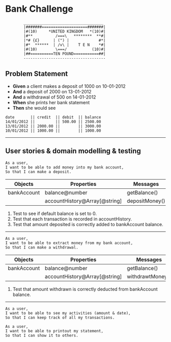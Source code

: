 # Bank Challenge  

```  
        ___________________________________
        |#######====================#######|
        |#(10)     *UNITED KINGDOM   *(10)#|
        |#**          /===\   ********  **#|
        |*# {£}      | (") |             #*|
        |#*  ******  | /v\ |    T E N    *#|
        |#(10)        \===/           (10)#|
        |##==========TEN POUND===========##|
        ------------------------------------ 
```    

## Problem Statement  
  
* **Given** a client makes a deposit of 1000 on 10-01-2012   
* **And** a deposit of 2000 on 13-01-2012   
* **And** a withdrawal of 500 on 14-01-2012   
* **When** she prints her bank statement   
* **Then** she would see 

```
date       || credit  || debit  || balance
14/01/2012 ||         || 500.00 || 2500.00
13/01/2012 || 2000.00 ||        || 3000.00
10/01/2012 || 1000.00 ||        || 1000.00
```
---  

## User stories & domain modelling & testing

```  
As a user,  
I want to be able to add money into my bank account,  
So that I can make a deposit.
```   
| Objects     | Properties                    | Messages       | Output  |
| ----------- | ----------------------------- | -------------- | ------- |
| bankAccount | balance@number                | getBalance()   | @number |
|             | accountHistory@Array[@string] | depositMoney() |         |

1. Test to see if default balance is set to 0.
2. Test that each transaction is recorded in accountHistory.
3. Test that amount deposited is correctly added to bankAccount balance.
---
```  
As a user,  
I want to be able to extract money from my bank account,  
So that I can make a withdrawal. 
```  
| Objects     | Properties                    | Messages         | Output  |
| ----------- | ----------------------------- | ---------------- | ------- |
| bankAccount | balance@number                | getBalance()     | @number |
|             | accountHistory@Array[@string] | withdrawtMoney() |         |

1. Test that amount withdrawn is correctly deducted from bankAccount balance.
---
```  
As a user,  
I want to be able to see my activities (amount & date),  
So that I can keep track of all my transactions.  
```  

```  
As a user,  
I want to be able to printout my statement,
So that I can show it to others.
```